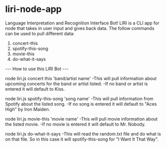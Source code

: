 # liri-node-app

Language Interpretation and Recognition Interface Bot! LIRI is a CLI app for node that takes in user input and gives back data. The follow commands can be used to pull different data: 
1. concert-this
2. spotify-this-song
3. movie-this
4. do-what-it-says

--- How to use this LIRI Bot ---

node liri.js concert this 'band/artist name' 
-This will pull information about upcoming concerts for the band or artist listed.
-If no band or artist is entered it will default to Kiss.

node liri.js spotify-this-song 'song name'
-This will pull information from Spotify about the listed song.
-If no song is entered it will default to "Aces High" by Iron Maiden.

node liri.js movie-this 'movie name'
-This will pull movie information about the listed movie.
-If no movie is entered it will default to Mr. Nobody.

node liri.js do-what-it-says
-This will read the random.txt file and do what is on that file. So in this case it will spotify-this-song for "I Want It That Way".